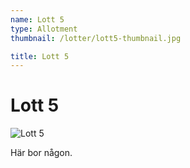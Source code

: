 ```yaml
---
name: Lott 5
type: Allotment
thumbnail: /lotter/lott5-thumbnail.jpg

title: Lott 5
---
```

# Lott 5

![Lott 5](/lotter/lott5.jpg#left)

Här bor någon.
